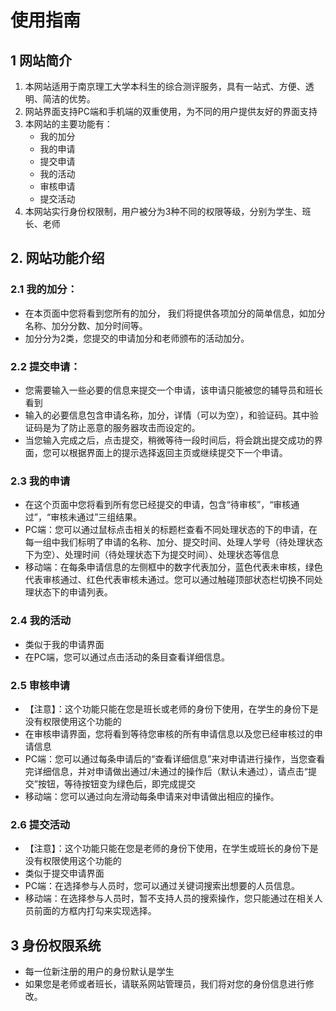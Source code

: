 # 使用指南
## 1 网站简介
1. 本网站适用于南京理工大学本科生的综合测评服务，具有一站式、方便、透明、简洁的优势。
2. 网站界面支持PC端和手机端的双重使用，为不同的用户提供友好的界面支持
3. 本网站的主要功能有：
    - 我的加分
    - 我的申请
    - 提交申请
    - 我的活动
    - 审核申请
    - 提交活动
4. 本网站实行身份权限制，用户被分为3种不同的权限等级，分别为学生、班长、老师
## 2. 网站功能介绍
### 2.1 我的加分：
- 在本页面中您将看到您所有的加分， 我们将提供各项加分的简单信息，如加分名称、加分分数、加分时间等。
- 加分分为2类，您提交的申请加分和老师颁布的活动加分。

### 2.2 提交申请：
- 您需要输入一些必要的信息来提交一个申请，该申请只能被您的辅导员和班长看到
- 输入的必要信息包含申请名称，加分，详情（可以为空），和验证码。其中验证码是为了防止恶意的服务器攻击而设定的。
- 当您输入完成之后，点击提交，稍微等待一段时间后，将会跳出提交成功的界面，您可以根据界面上的提示选择返回主页或继续提交下一个申请。

### 2.3 我的申请
- 在这个页面中您将看到所有您已经提交的申请，包含“待审核”，“审核通过”，“审核未通过”三组结果。
- PC端：您可以通过鼠标点击相关的标题栏查看不同处理状态的下的申请，在每一组中我们标明了申请的名称、加分、提交时间、处理人学号（待处理状态下为空）、处理时间（待处理状态下为提交时间）、处理状态等信息
- 移动端：在每条申请信息的左侧框中的数字代表加分，蓝色代表未审核，绿色代表审核通过、红色代表审核未通过。您可以通过触碰顶部状态栏切换不同处理状态下的申请列表。

### 2.4 我的活动
- 类似于我的申请界面
- 在PC端，您可以通过点击活动的条目查看详细信息。

### 2.5 审核申请
- 【注意】：这个功能只能在您是班长或老师的身份下使用，在学生的身份下是没有权限使用这个功能的
- 在审核申请界面，您将看到等待您审核的所有申请信息以及您已经审核过的申请信息
- PC端：您可以通过每条申请后的“查看详细信息”来对申请进行操作，当您查看完详细信息，并对申请做出通过/未通过的操作后（默认未通过），请点击“提交”按钮，等待按钮变为绿色后，即完成提交
- 移动端：您可以通过向左滑动每条申请来对申请做出相应的操作。

### 2.6 提交活动
- 【注意】：这个功能只能在您是老师的身份下使用，在学生或班长的身份下是没有权限使用这个功能的
- 类似于提交申请界面
- PC端：在选择参与人员时，您可以通过关键词搜索出想要的人员信息。
- 移动端：在选择参与人员时，暂不支持人员的搜索操作，您只能通过在相关人员前面的方框内打勾来实现选择。


## 3 身份权限系统
- 每一位新注册的用户的身份默认是学生
- 如果您是老师或者班长，请联系网站管理员，我们将对您的身份信息进行修改。